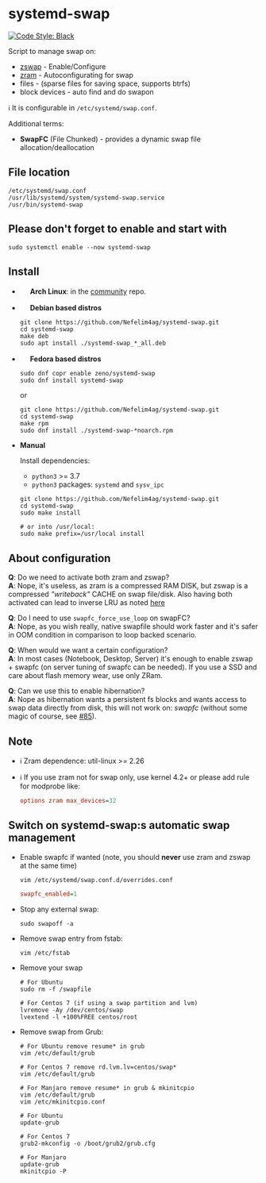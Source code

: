 # systemd-swap
[![Code Style: Black](https://img.shields.io/badge/code%20style-black-000000.svg)](https://github.com/ambv/black)

Script to manage swap on:

- [zswap](https://www.kernel.org/doc/Documentation/vm/zswap.txt) - Enable/Configure
- [zram](https://www.kernel.org/doc/Documentation/blockdev/zram.txt) - Autoconfigurating for swap
- files - (sparse files for saving space, supports btrfs)
- block devices - auto find and do swapon

:information_source: It is configurable in `/etc/systemd/swap.conf`.

Additional terms:

- **SwapFC** (File Chunked) - provides a dynamic swap file allocation/deallocation

## File location

```text
/etc/systemd/swap.conf
/usr/lib/systemd/system/systemd-swap.service
/usr/bin/systemd-swap
```

## Please don't forget to enable and start with

```shell
sudo systemctl enable --now systemd-swap
```

## Install

- <img src="https://www.monitorix.org/imgs/archlinux.png" weight="16" height="16"> **Arch Linux**: in the [community](https://www.archlinux.org/packages/community/any/systemd-swap/) repo.

- <img src="https://www.monitorix.org/imgs/debian.png" weight="16" height="16"> **Debian based distros**

  ```shell
  git clone https://github.com/Nefelim4ag/systemd-swap.git
  cd systemd-swap
  make deb
  sudo apt install ./systemd-swap_*_all.deb
  ```

- <img src="https://www.monitorix.org/imgs/fedora.png" weight="16" height="16"> **Fedora based distros**

  ```shell
  sudo dnf copr enable zeno/systemd-swap
  sudo dnf install systemd-swap
  ```
  
  or
  
  ```shell
  git clone https://github.com/Nefelim4ag/systemd-swap.git
  cd systemd-swap
  make rpm
  sudo dnf install ./systemd-swap-*noarch.rpm

- **Manual**

  Install dependencies:
  - `python3` >= 3.7
  - `python3` packages: `systemd` and `sysv_ipc`

  ```shell
  git clone https://github.com/Nefelim4ag/systemd-swap.git
  cd systemd-swap
  sudo make install

  # or into /usr/local:
  sudo make prefix=/usr/local install
  ```

## About configuration

**Q**: Do we need to activate both zram and zswap?\
**A**: Nope, it's useless, as zram is a compressed RAM DISK, but zswap is a compressed _"writeback"_ CACHE on swap file/disk. Also having both activated can lead to inverse LRU as noted [here](https://askubuntu.com/questions/471912/zram-vs-zswap-vs-zcache-ultimate-guide-when-to-use-which-one/472227#472227)

**Q**: Do I need to use `swapfc_force_use_loop` on swapFC?\
**A**: Nope, as you wish really, native swapfile should work faster and it's safer in OOM condition in comparison to loop backed scenario.

**Q**: When would we want a certain configuration?\
**A**: In most cases (Notebook, Desktop, Server) it's enough to enable zswap + swapfc (on server tuning of swapfc can be needed). If you use a SSD and care about flash memory wear, use only ZRam.

**Q**: Can we use this to enable hibernation?\
**A**: Nope as hibernation wants a persistent fs blocks and wants access to swap data directly from disk, this will not work on: _swapfc_ (without some magic of course, see [#85](https://github.com/Nefelim4ag/systemd-swap/issues/85)).

## Note

- :information_source: Zram dependence: util-linux >= 2.26
- :information_source: If you use zram not for swap only, use kernel 4.2+ or please add rule for modprobe like:

  ```ini
  options zram max_devices=32
  ```

## Switch on systemd-swap:s automatic swap management

- Enable swapfc if wanted (note, you should **never** use zram and zswap at the same time)

  ```shell
  vim /etc/systemd/swap.conf.d/overrides.conf
  ```

  ```ini
  swapfc_enabled=1
  ```

- Stop any external swap:

  ```shell
  sudo swapoff -a
  ```

- Remove swap entry from fstab:

  ```shell
  vim /etc/fstab
  ```

- Remove your swap

  ```shell
  # For Ubuntu
  sudo rm -f /swapfile

  # For Centos 7 (if using a swap partition and lvm)
  lvremove -Ay /dev/centos/swap
  lvextend -l +100%FREE centos/root
  ```

- Remove swap from Grub:

  ```shell
  # For Ubuntu remove resume* in grub
  vim /etc/default/grub

  # For Centos 7 remove rd.lvm.lv=centos/swap*
  vim /etc/default/grub

  # For Manjaro remove resume* in grub & mkinitcpio
  vim /etc/default/grub
  vim /etc/mkinitcpio.conf
  ```

  ```shell
  # For Ubuntu
  update-grub

  # For Centos 7
  grub2-mkconfig -o /boot/grub2/grub.cfg

  # For Manjaro
  update-grub
  mkinitcpio -P
  ```
